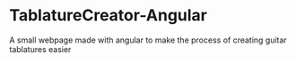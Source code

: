 # TablatureCreator-Angular
A small webpage made with angular to make the process of creating guitar tablatures easier
